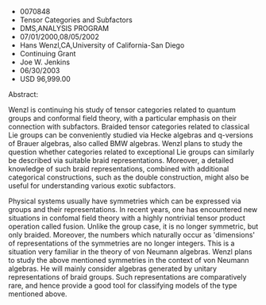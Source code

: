 
* 0070848
* Tensor Categories and Subfactors
* DMS,ANALYSIS PROGRAM
* 07/01/2000,08/05/2002
* Hans Wenzl,CA,University of California-San Diego
* Continuing Grant
* Joe W. Jenkins
* 06/30/2003
* USD 96,999.00

Abstract:

Wenzl is continuing his study of tensor categories related to quantum groups and
conformal field theory, with a particular emphasis on their connection with
subfactors. Braided tensor categories related to classical Lie groups can be
conveniently studied via Hecke algebras and q-versions of Brauer algebras, also
called BMW algebras. Wenzl plans to study the question whether categories
related to exceptional Lie groups can similarly be described via suitable braid
representations. Moreover, a detailed knowledge of such braid representations,
combined with additional categorical constructions, such as the double
construction, might also be useful for understanding various exotic subfactors.

Physical systems usually have symmetries which can be expressed via groups and
their representations. In recent years, one has encountered new situations in
confomal field theory with a highly nontrivial tensor product operation called
fusion. Unlike the group case, it is no longer symmetric, but only braided.
Moreover, the numbers which naturally occur as 'dimensions' of representations
of the symmetries are no longer integers. This is a situation very familiar in
the theory of von Neumann algebras. Wenzl plans to study the above mentioned
symmetries in the context of von Neumann algebras. He will mainly consider
algebras generated by unitary representations of braid groups. Such
representations are comparatively rare, and hence provide a good tool for
classifying models of the type mentioned above.


